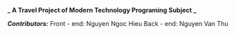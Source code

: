 **_ A Travel Project of Modern Technology Programing Subject _**

**_Contributors:_**
Front - end: Nguyen Ngoc Hieu
Back - end: Nguyen Van Thu
